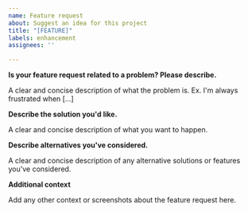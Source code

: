 ```yaml
---
name: Feature request
about: Suggest an idea for this project
title: "[FEATURE]"
labels: enhancement
assignees: ''

---
```


**Is your feature request related to a problem? Please describe.**

A clear and concise description of what the problem is. Ex. I'm always frustrated when [...]


**Describe the solution you'd like.**

A clear and concise description of what you want to happen.


**Describe alternatives you've considered.**

A clear and concise description of any alternative solutions or features you've considered.


**Additional context**

Add any other context or screenshots about the feature request here.
